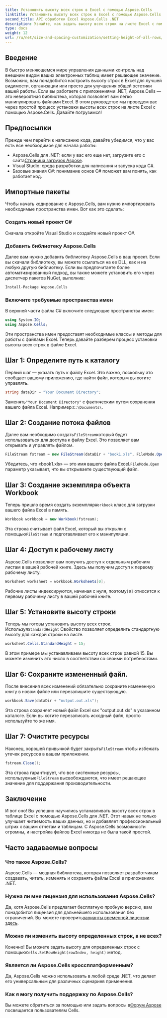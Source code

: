 ```yaml
---
title: Установить высоту всех строк в Excel с помощью Aspose.Cells
linktitle: Установить высоту всех строк в Excel с помощью Aspose.Cells
second_title: API обработки Excel Aspose.Cells .NET
description: Узнайте, как задать высоту всех строк на листе Excel с помощью Aspose.Cells для .NET с помощью этого подробного пошагового руководства.
type: docs
weight: 12
url: /ru/net/size-and-spacing-customization/setting-height-of-all-rows/
---
```

## Введение
В быстро меняющемся мире управления данными контроль над внешним видом ваших электронных таблиц имеет решающее значение. Возможно, вам понадобится настроить высоту строк в Excel для лучшей видимости, организации или просто для улучшения общей эстетики вашей работы. Если вы работаете с приложениями .NET, Aspose.Cells — это невероятная библиотека, которая позволяет вам легко манипулировать файлами Excel. В этом руководстве мы проведем вас через простой процесс установки высоты всех строк на листе Excel с помощью Aspose.Cells. Давайте погрузимся!
## Предпосылки
Прежде чем перейти к написанию кода, давайте убедимся, что у вас есть все необходимое для начала работы:
-  Aspose.Cells для .NET: если у вас его еще нет, загрузите его с сайта[Страница загрузок Aspose](https://releases.aspose.com/cells/net/).
- Visual Studio: среда разработки для написания и запуска кода C#.
- Базовые знания C#: понимание основ C# поможет вам понять, как работает код.
## Импортные пакеты
Чтобы начать кодирование с Aspose.Cells, вам нужно импортировать необходимые пространства имен. Вот как это сделать:
### Создать новый проект C#
Сначала откройте Visual Studio и создайте новый проект C#.
### Добавить библиотеку Aspose.Cells
Далее вам нужно добавить библиотеку Aspose.Cells в ваш проект. Если вы скачали библиотеку, вы можете ссылаться на ее DLL, как и на любую другую библиотеку.
Если вы предпочитаете более автоматизированный подход, вы также можете установить его через диспетчер пакетов NuGet, выполнив:
```bash
Install-Package Aspose.Cells
```
### Включите требуемые пространства имен
В верхней части файла C# включите следующие пространства имен:
```csharp
using System.IO;
using Aspose.Cells;
```
Эти пространства имен предоставят необходимые классы и методы для работы с файлами Excel.
Теперь давайте разберем процесс установки высоты всех строк в файле Excel.
## Шаг 1: Определите путь к каталогу
Первый шаг — указать путь к файлу Excel. Это важно, поскольку это сообщает вашему приложению, где найти файл, которым вы хотите управлять.
```csharp
string dataDir = "Your Document Directory";
```
 Заменять`"Your Document Directory"` с фактическим путем сохранения вашего файла Excel. Например:`C:\Documents\`.
## Шаг 2: Создание потока файлов
 Далее вам необходимо создать`FileStream`который будет использоваться для доступа к файлу Excel. Это позволяет вам открывать и управлять файлом.
```csharp
FileStream fstream = new FileStream(dataDir + "book1.xls", FileMode.Open);
```
 Убедитесь, что «book1.xls» — это имя вашего файла Excel.`FileMode.Open` параметр указывает, что вы открываете существующий файл.
## Шаг 3: Создание экземпляра объекта Workbook
 Теперь пришло время создать экземпляр`Workbook` класс для загрузки вашего файла Excel в память.
```csharp
Workbook workbook = new Workbook(fstream);
```
 Эта строка считывает файл Excel, который вы открыли с помощью`FileStream` и подготавливает его к манипуляции.
## Шаг 4: Доступ к рабочему листу
Aspose.Cells позволяет вам получить доступ к отдельным рабочим листам в вашей рабочей книге. Здесь мы получим доступ к первому рабочему листу.
```csharp
Worksheet worksheet = workbook.Worksheets[0];
```
 Рабочие листы индексируются, начиная с нуля, поэтому`[0]` относится к первому рабочему листу в вашей рабочей книге.
## Шаг 5: Установите высоту строки
 Теперь мы готовы установить высоту всех строк. Используя`StandardHeight` Свойство позволяет определить стандартную высоту для каждой строки на листе.
```csharp
worksheet.Cells.StandardHeight = 15;
```
В этом примере мы устанавливаем высоту всех строк равной 15. Вы можете изменить это число в соответствии со своими потребностями.
## Шаг 6: Сохраните измененный файл.
После внесения всех изменений обязательно сохраните измененную книгу в новом файле или перезапишите существующую.
```csharp
workbook.Save(dataDir + "output.out.xls");
```
Эта строка сохраняет новый файл Excel как "output.out.xls" в указанном каталоге. Если вы хотите перезаписать исходный файл, просто используйте то же имя.
## Шаг 7: Очистите ресурсы
 Наконец, хорошей привычкой будет закрыть`FileStream` чтобы избежать утечек ресурсов в вашем приложении.
```csharp
fstream.Close();
```
 Эта строка гарантирует, что все системные ресурсы, используемые`FileStream` высвобождаются, что имеет решающее значение для поддержания производительности.
## Заключение
И вот оно! Вы успешно научились устанавливать высоту всех строк в таблице Excel с помощью Aspose.Cells для .NET. Этот навык не только улучшает читаемость ваших данных, но и добавляет профессиональный штрих к вашим отчетам и таблицам. С Aspose.Cells возможности огромны, и настройка файлов Excel никогда не была такой простой.
## Часто задаваемые вопросы
### Что такое Aspose.Cells?
Aspose.Cells — мощная библиотека, которая позволяет разработчикам создавать, читать, изменять и сохранять файлы Excel в приложениях .NET.
### Нужна ли мне лицензия для использования Aspose.Cells?
 Да, хотя Aspose.Cells предлагает бесплатную пробную версию, вам понадобится лицензия для дальнейшего использования без ограничений. Вы можете проверить[варианты временной лицензии здесь](https://purchase.aspose.com/temporary-license/).
### Можно ли изменить высоту определенных строк, а не всех?
 Конечно! Вы можете задать высоту для определенных строк с помощью`Cells.SetRowHeight(rowIndex, height)` метод.
### Является ли Aspose.Cells кроссплатформенным?
Да, Aspose.Cells можно использовать в любой среде .NET, что делает его универсальным для различных сценариев применения.
### Как я могу получить поддержку по Aspose.Cells?
 Вы можете обратиться за помощью или задать вопросы в[Форум Aspose](https://forum.aspose.com/c/cells/9) посвящается пользователям Cells.